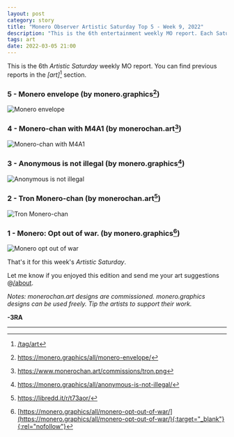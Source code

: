 ```yaml
---
layout: post
category: story
title: "Monero Observer Artistic Saturday Top 5 - Week 9, 2022"
description: "This is the 6th entertainment weekly MO report. Each Saturday I will select the top 5 Monero art/graphics/animations/memes from around the community."
tags: art
date: 2022-03-05 21:00
---
```


This is the 6th *Artistic Saturday* weekly MO report. You can find previous reports in the *[art]*[^0] section.

### 5 - Monero envelope (by monero.graphics[^1])

![Monero envelope](/assets/img/art/22-9/monero-envelope.png)

### 4 - Monero-chan with M4A1 (by monerochan.art[^2])

![Monero-chan with M4A1](/assets/img/art/22-9/monerochan-m4a1.png)

### 3 - Anonymous is not illegal (by monero.graphics[^3])

![Anonymous is not illegal](/assets/img/art/22-9/monero-anonymous.png)

### 2 - Tron Monero-chan (by monerochan.art[^4])

![Tron Monero-chan](/assets/img/art/22-9/monerochan-tron.png)

### 1 - Monero: Opt out of war. (by monero.graphics[^5])

![Monero opt out of war](/assets/img/art/22-9/monero-opt-out-war.png)


That's it for this week's *Artistic Saturday*.

Let me know if you enjoyed this edition and send me your art suggestions @[/about](/about). 

*Notes: monerochan.art designs are commissioned. monero.graphics designs can be used freely. Tip the artists to support their work.*


**-3RA** 

---

[^0]: [/tag/art](/tag/art)
[^1]: https://monero.graphics/all/monero-envelope/
[^2]: https://www.monerochan.art/commissions/tron.png
[^3]: https://monero.graphics/all/anonymous-is-not-illegal/
[^4]: https://libredd.it/r/t73aor/
[^5]: [https://monero.graphics/all/monero-opt-out-of-war/](https://monero.graphics/all/monero-opt-out-of-war/){:target="_blank"}{:rel="nofollow"}
